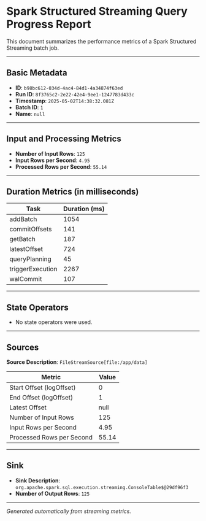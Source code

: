 # Spark Structured Streaming Query Progress Report

This document summarizes the performance metrics of a Spark Structured Streaming batch job.

---

## Basic Metadata

- **ID**: `b98bc612-034d-4ac4-84d1-4a34874f63ed`
- **Run ID**: `8f3765c2-2e22-42e4-9ee1-1247783d433c`
- **Timestamp**: `2025-05-02T14:38:32.081Z`
- **Batch ID**: `1`
- **Name**: `null`

---

## Input and Processing Metrics

- **Number of Input Rows**: `125`
- **Input Rows per Second**: `4.95`
- **Processed Rows per Second**: `55.14`

---

## Duration Metrics (in milliseconds)

| Task               | Duration (ms) |
|--------------------|---------------|
| addBatch           | 1054          |
| commitOffsets      | 141           |
| getBatch           | 187           |
| latestOffset       | 724           |
| queryPlanning      | 45            |
| triggerExecution   | 2267          |
| walCommit          | 107           |

---

## State Operators

- No state operators were used.

---

## Sources

**Source Description**: `FileStreamSource[file:/app/data]`

| Metric                 | Value    |
|------------------------|----------|
| Start Offset (logOffset) | 0        |
| End Offset (logOffset)   | 1        |
| Latest Offset            | null     |
| Number of Input Rows     | 125      |
| Input Rows per Second    | 4.95     |
| Processed Rows per Second| 55.14    |

---

## Sink

- **Sink Description**: `org.apache.spark.sql.execution.streaming.ConsoleTable$@29df96f3`
- **Number of Output Rows**: `125`

---

*Generated automatically from streaming metrics.*
